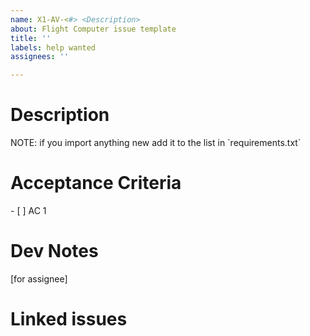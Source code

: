 ```yaml
---
name: X1-AV-<#> <Description>
about: Flight Computer issue template
title: ''
labels: help wanted
assignees: ''

---
```


# Description
 <Describe what the feature or bug that need to be resolved>
 <Description of the big component that encompasses the issue working on>
 <Depencies, ex. libraries, sensors, hardware, small parts of code youhave to work on>
 <ow to do the things>
 NOTE: if you import anything new add it to the list in `requirements.txt`

# Acceptance Criteria
 <Write specifically what is need for this issue to be completed>
- [ ]    AC 1

# Dev Notes
[for assignee]<write down your thought process when developing this issue>

# Linked issues
 <If there are any related issues>

<Add to milestone>
